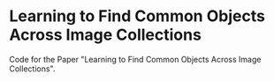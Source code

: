 # Learning to Find Common Objects Across Image Collections

Code for the Paper "Learning to Find Common Objects Across Image Collections".
